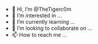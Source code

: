 - 👋 Hi, I’m @TheTigerc0m
- 👀 I’m interested in ...
- 🌱 I’m currently learning ...
- 💞️ I’m looking to collaborate on ...
- 📫 How to reach me ...

<!---
TheTigerc0m/TheTigerc0m is a ✨ special ✨ repository because its `README.md` (this file) appears on your GitHub profile.
You can click the Preview link to take a look at your changes.
--->
